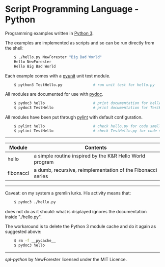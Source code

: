 <!-- spl-python by NewForester:  programming examples in Python 3 -->

# Script Programming Language - Python

Programming examples written in [Python 3](https://en.wikipedia.org/wiki/Python3).

The examples are implemented as scripts and so can be run directly from the shell:

```bash
    $ ./hello.py NewForester "Big Bad World"
    Hello NewForester
    Hello Big Bad World
```

Each example comes with a [pyunit](https://docs.python.org/3/library/unittest.html) unit test module.

```bash
    $ python3 TestHello.py              # run unit test for hello.py
```

All modules are documented for use with [pydoc](https://docs.python.org/3/library/pydoc.html).

```bash
    $ pydoc3 hello                      # print documentation for hello.py
    $ pydoc3 TestHello                  # print documentation for TestHello.py
```

All modules have been put through [pylint](https://www.pylint.org/) with default configuration.

```bash
    $ pylint hello                      # check hello.py for code smells
    $ pylint TestHello                  # check TestHello.py for code smells
```

---

Module    | Contents
------    | --------
hello     | a simple routine inspired by the K&R Hello World program
fibonacci | a dumb, recursive, reimplementation of the Fibonacci series

---

Caveat: on my system a gremlin lurks.  His activity means that:

```bash
    $ pydoc3 ./hello.py
```

does not do as it should:  what is displayed ignores the documentation inside "./hello.py".

The workaround is to delete the Python 3 module cache and do it again as suggested above:

```bash
    $ rm -f __pycache__
    $ pydoc3 hello
```

---

*spl-python* by NewForester licensed under the MIT Licence.

<!-- EOF -->
